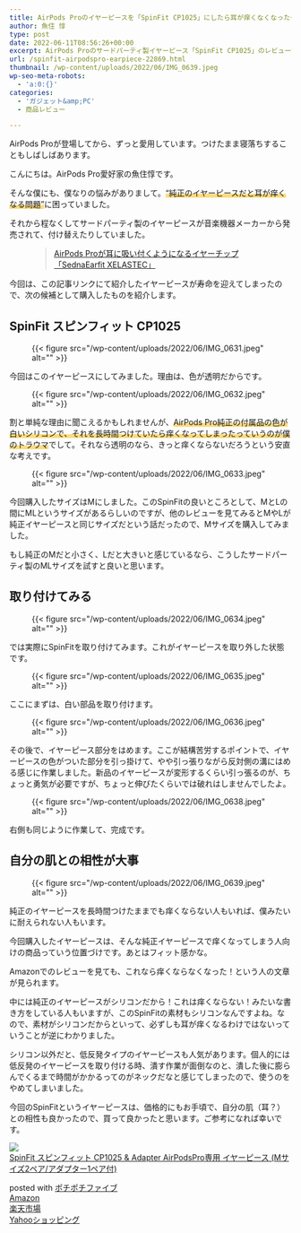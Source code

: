 ```yaml
---
title: AirPods Proのイヤーピースを「SpinFit CP1025」にしたら耳が痒くなくなったぞ
author: 魚住 惇
type: post
date: 2022-06-11T08:56:26+00:00
excerpt: AirPods Proのサードパーティ製イヤーピース「SpinFit CP1025」のレビューです
url: /spinfit-airpodspro-earpiece-22869.html
thumbnail: /wp-content/uploads/2022/06/IMG_0639.jpeg
wp-seo-meta-robots:
  - 'a:0:{}'
categories:
  - 'ガジェット&amp;PC'
  - 商品レビュー

---
```

AirPods Proが登場してから、ずっと愛用しています。つけたまま寝落ちすることもしばしばあります。

こんにちは。AirPods Pro愛好家の魚住惇です。

そんな僕にも、僕なりの悩みがありまして。<span style="background-image: linear-gradient(transparent 60%, rgba(252, 185, 0, 0.5) 60%)" class="sme-highlighter">&#8220;純正のイヤーピースだと耳が痒くなる問題&#8221;</span>に困っていました。

それから程なくしてサードパーティ製のイヤーピースが音楽機器メーカーから発売されて、付け替えたりしていました。<figure class="wp-block-embed is-type-rich is-provider-wp-oembed-blog-card wp-block-embed-wp-oembed-blog-card">

<div class="wp-block-embed__wrapper">
  <blockquote class="wp-embedded-content" data-secret="krQlZ9HAZJ">
    <a href="/sednaearfit-xelastec-for-airpods-pro-19937.html">AirPods Proが耳に吸い付くようになるイヤーチップ「SednaEarfit XELASTEC」</a>
  </blockquote>
</div></figure> 

今回は、この記事リンクにて紹介したイヤーピースが寿命を迎えてしまったので、次の候補として購入したものを紹介します。

## SpinFit スピンフィット CP1025
<figure class="wp-block-image">

{{< figure src="/wp-content/uploads/2022/06/IMG_0631.jpeg" alt="" >}} </figure> 

今回はこのイヤーピースにしてみました。理由は、色が透明だからです。
<figure class="wp-block-image">

{{< figure src="/wp-content/uploads/2022/06/IMG_0632.jpeg" alt="" >}} </figure> 

割と単純な理由に聞こえるかもしれませんが、<span style="background-image: linear-gradient(transparent 60%, rgba(252, 185, 0, 0.5) 60%)" class="sme-highlighter">AirPods Pro純正の付属品の色が白いシリコンで、それを長時間つけていたら痒くなってしまったっていうのが僕のトラウマ</span>でして。それなら透明のなら、きっと痒くならないだろうという安直な考えです。
<figure class="wp-block-image">

{{< figure src="/wp-content/uploads/2022/06/IMG_0633.jpeg" alt="" >}} </figure> 

今回購入したサイズはMにしました。このSpinFitの良いところとして、MとLの間にMLというサイズがあるらしいのですが、他のレビューを見てみるとMやLが純正イヤーピースと同じサイズだという話だったので、Mサイズを購入してみました。

もし純正のMだと小さく、Lだと大きいと感じているなら、こうしたサードパーティ製のMLサイズを試すと良いと思います。

## 取り付けてみる
<figure class="wp-block-image">

{{< figure src="/wp-content/uploads/2022/06/IMG_0634.jpeg" alt="" >}} </figure> 

では実際にSpinFitを取り付けてみます。これがイヤーピースを取り外した状態です。
<figure class="wp-block-image">

{{< figure src="/wp-content/uploads/2022/06/IMG_0635.jpeg" alt="" >}} </figure> 

ここにまずは、白い部品を取り付けます。
<figure class="wp-block-image">

{{< figure src="/wp-content/uploads/2022/06/IMG_0636.jpeg" alt="" >}} </figure> 

その後で、イヤーピース部分をはめます。ここが結構苦労するポイントで、イヤーピースの色がついた部分を引っ掛けて、やや引っ張りながら反対側の溝にはめる感じに作業しました。新品のイヤーピースが変形するくらい引っ張るのが、ちょっと勇気が必要ですが、ちょっと伸びたくらいでは破れはしませんでしたよ。
<figure class="wp-block-image">

{{< figure src="/wp-content/uploads/2022/06/IMG_0638.jpeg" alt="" >}} </figure> 

右側も同じように作業して、完成です。

## 自分の肌との相性が大事
<figure class="wp-block-image">

{{< figure src="/wp-content/uploads/2022/06/IMG_0639.jpeg" alt="" >}} </figure> 

純正のイヤーピースを長時間つけたままでも痒くならない人もいれば、僕みたいに耐えられない人もいます。

今回購入したイヤーピースは、そんな純正イヤーピースで痒くなってしまう人向けの商品っていう位置づけです。あとはフィット感かな。

Amazonでのレビューを見ても、これなら痒くならなくなった！という人の文章が見られます。

中には純正のイヤーピースがシリコンだから！これは痒くならない！みたいな書き方をしている人もいますが、このSpinFitの素材もシリコンなんですよね。なので、素材がシリコンだからといって、必ずしも耳が痒くなるわけではないっていうことが逆にわかりました。

シリコン以外だと、低反発タイプのイヤーピースも人気があります。個人的には低反発のイヤーピースを取り付ける時、潰す作業が面倒なのと、潰した後に膨らんでくるまで時間がかかるってのがネックだなと感じてしまったので、使うのをやめてしまいました。

今回のSpinFitというイヤーピースは、価格的にもお手頃で、自分の肌（耳？）との相性も良かったので、買って良かったと思います。ご参考になれば幸いです。

<div class="cstmreba">
  <div class="kaerebalink-box">
    <div class="kaerebalink-image">
      <a href="https://www.amazon.co.jp/dp/B08CDLX2CJ?tag=jun3010me-22&#038;linkCode=ogi&#038;th=1&#038;psc=1" target="_blank" rel="noopener"><img decoding="async" src="https://m.media-amazon.com/images/I/31z5z6UpdXL._SL160_.jpg" style="border: none;" /></a>
    </div>
    <div class="kaerebalink-info">
      <div class="kaerebalink-name">
        <a href="https://www.amazon.co.jp/dp/B08CDLX2CJ?tag=jun3010me-22&#038;linkCode=ogi&#038;th=1&#038;psc=1" target="_blank" rel="noopener">SpinFit スピンフィット CP1025 & Adapter AirPodsPro専用 イヤーピース (Mサイズ2ペア/アダプター1ペア付)</a></p>
        <div class="kaerebalink-powered-date">
          posted with <a href="http://jun3010.me/pochipochi5.php" rel="nofollow noopener" target="_blank">ポチポチファイブ</a>
        </div>
      </div>
      <div class="kaerebalink-link1">
        <div class="shoplinkamazon">
          <a href="https://www.amazon.co.jp/gp/search?keywords=SpinFit スピンフィット CP1025 &#038;tag=jun3010me-22" target="_blank" rel="noopener">Amazon</a>
        </div>
        <div class="shoplinkrakuten">
          <a href="https://hb.afl.rakuten.co.jp/hgc/10ef1d94.c90f9829.10ef1d95.53606a39/?pc=https%3A%2F%2Fsearch.rakuten.co.jp%2Fsearch%2Fmall%2FSpinFit スピンフィット CP1025 %2F-%2Ff.1-p.1-s.1-sf.0-st.A-v.2%3Fx%3D0%26scid%3Daf_ich_link_urltxt%26m%3Dhttp%3A%2F%2Fm.rakuten.co.jp%2F" target="_blank" rel="noopener">楽天市場</a>
        </div>
        <div class="shoplinkyahoo">
          <a href="https://ck.jp.ap.valuecommerce.com/servlet/referral?sid=3040825&pid=884909937&vc_url=http%3A%2F%2Fsearch.shopping.yahoo.co.jp%2Fsearch%3Fp%3DSpinFit スピンフィット CP1025 "vcptn=kaereba" target="_blank" >Yahooショッピング<img decoding="async" loading="lazy" src="//ad.jp.ap.valuecommerce.com/servlet/gifbanner?sid=3040825&#038;pid=884909937" height="1" width="1" border="0" /></a>
        </div>
      </div>
    </div>
    <div class="booklink-footer">
    </div>
  </div>
</div>